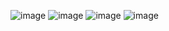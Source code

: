 ![image](https://user-images.githubusercontent.com/85665996/123322988-9d143280-d53d-11eb-8085-3064e1478177.png)
![image](https://user-images.githubusercontent.com/85665996/123323006-a0a7b980-d53d-11eb-9e34-c7d9acf63d7c.png)
![image](https://user-images.githubusercontent.com/85665996/123323012-a2717d00-d53d-11eb-84d8-f7018f82f23b.png)
![image](https://user-images.githubusercontent.com/85665996/123323017-a4d3d700-d53d-11eb-8cb4-e687e9f5fa36.png)

